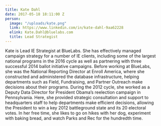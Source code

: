 ```yaml
---
title: Kate Dahl
date: 2017-05-18 18:11:00 Z
person:
  image: "/uploads/kate.png"
  link: https://www.linkedin.com/in/kate-dahl-9aa62228
  elink: Kate.Dahl@bluelabs.com
  title: Lead Strategist
---
```


Kate is Lead IE Strategist at BlueLabs. She has effectively managed campaign strategy for a number of IE clients, including some of the largest national programs in the 2016 cycle as well as partnering with three successful 2014 ballot initiative campaigns. Before working at BlueLabs, she was the National Reporting Director at Enroll America, where she constructed and administered the database infrastructure, helping departments such as Field, Fundraising, and Partner Outreach make decisions about their programs. During the 2012 cycle, she worked as a Deputy Data Director for President Obama’s reelection campaign in Pennsylvania. Here, she provided strategic consultation and support to headquarters staff to help departments make efficient decisions, allowing the President to win a key 2012 battleground state and its 20 electoral votes. In her free time, she likes to go on hikes with her dog, experiment with baking bread, and watch Parks and Rec for the hundredth time.